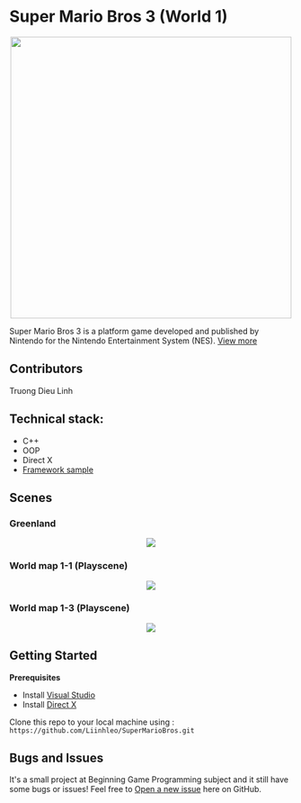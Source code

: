 
 # Super Mario Bros 3 (World 1)
<p align="center">
  <img src="https://i.imgur.com/NyGNZTa.png" width="500" />
</p>

Super Mario Bros 3 is a platform game developed and published by Nintendo for the Nintendo Entertainment System (NES). [View more](https://en.wikipedia.org/wiki/Super_Mario_Bros._3)

## Contributors
Truong Dieu Linh

## Technical stack:
* C++ 
* OOP
* Direct X
* [Framework sample](https://github.com/dungdna2000/gamedev-intro-tutorials)

## Scenes
### Greenland 
<p align="center">
  <img src="https://github.com/Liinhleo/SuperMarioBros/blob/dev/greenland.gif" />
</p>

### World map 1-1 (Playscene)
<p align="center">
  <img src="https://github.com/Liinhleo/SuperMarioBros/blob/dev/world1-1.gif" />
</p>


### World map 1-3 (Playscene)
<p align="center">
  <img src="https://github.com/Liinhleo/SuperMarioBros/blob/dev/world1-3.gif" />
</p>

## Getting Started
 **Prerequisites**

- Install [Visual Studio](https://visualstudio.microsoft.com/downloads/)
- Install [Direct X](https://www.microsoft.com/en-us/download/details.aspx?id=6812)


Clone this repo to your local machine using : `https://github.com/Liinhleo/SuperMarioBros.git`


## Bugs and Issues
It's a small project at Beginning Game Programming subject and it still have some bugs or issues! Feel free to [Open a new issue](https://github.com/Liinhleo/SuperMarioBros/issues) here on GitHub.
